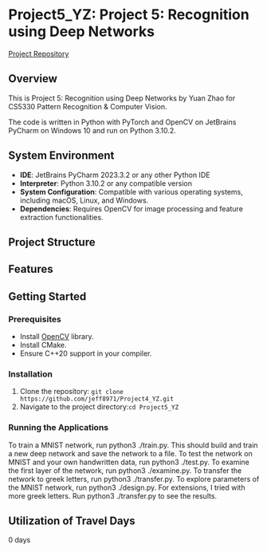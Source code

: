 # Project5_YZ: Project 5: Recognition using Deep Networks

[Project Repository](https://github.com/jeff8971/Project5_YZ)


## Overview
This is Project 5: Recognition using Deep Networks by Yuan Zhao for CS5330 
Pattern Recognition & Computer Vision.

The code is written in Python with PyTorch and OpenCV on JetBrains PyCharm on 
Windows 10 and run on Python 3.10.2.


## System Environment
- **IDE**: JetBrains PyCharm 2023.3.2 or any other Python IDE
- **Interpreter**: Python 3.10.2 or any compatible version
- **System Configuration**: Compatible with various operating systems, including macOS, Linux, and Windows.
- **Dependencies**: Requires OpenCV for image processing and feature extraction functionalities.

## Project Structure


## Features


## Getting Started
### Prerequisites
- Install [OpenCV](https://opencv.org/releases/) library.
- Install CMake.
- Ensure C++20 support in your compiler.

### Installation
1. Clone the repository:
```git clone https://github.com/jeff8971/Project4_YZ.git```
2. Navigate to the project directory:```cd Project5_YZ```



### Running the Applications

To train a MNIST network, run python3 ./train.py. This should build and train a new deep network and save the network to a file. To test the network on MNIST and your own handwritten data, run python3 ./test.py. To examine the first layer of the network, run python3 ./examine.py. To transfer the network to greek letters, run python3 ./transfer.py. To explore parameters of the MNIST network, run python3 ./design.py.
For extensions, I tried with more greek letters. Run python3 ./transfer.py to see the results.

## Utilization of Travel Days
0 days



